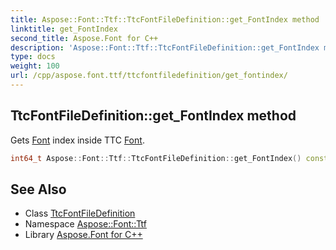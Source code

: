 ```yaml
---
title: Aspose::Font::Ttf::TtcFontFileDefinition::get_FontIndex method
linktitle: get_FontIndex
second_title: Aspose.Font for C++
description: 'Aspose::Font::Ttf::TtcFontFileDefinition::get_FontIndex method. Gets Font index inside TTC Font in C++.'
type: docs
weight: 100
url: /cpp/aspose.font.ttf/ttcfontfiledefinition/get_fontindex/
---
```

## TtcFontFileDefinition::get_FontIndex method


Gets [Font](../../../aspose.font/font/) index inside TTC [Font](../../../aspose.font/font/).

```cpp
int64_t Aspose::Font::Ttf::TtcFontFileDefinition::get_FontIndex() const
```

## See Also

* Class [TtcFontFileDefinition](../)
* Namespace [Aspose::Font::Ttf](../../)
* Library [Aspose.Font for C++](../../../)
